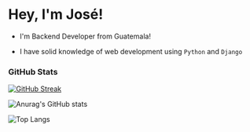 
# Hey, I'm José!

- I'm Backend Developer from Guatemala!

- I have solid knowledge of web development using `Python` and `Django`

### GitHub Stats

[![GitHub Streak](https://github-readme-streak-stats.herokuapp.com?user=BrayanTM&theme=radical)](https://git.io/streak-stats)

![Anurag's GitHub stats](https://github-readme-stats.vercel.app/api?username=BrayanTM&show_icons=true&theme=radical)

![Top Langs](https://github-readme-stats.vercel.app/api/top-langs/?username=BrayanTM&layout=compact&theme=radical)

